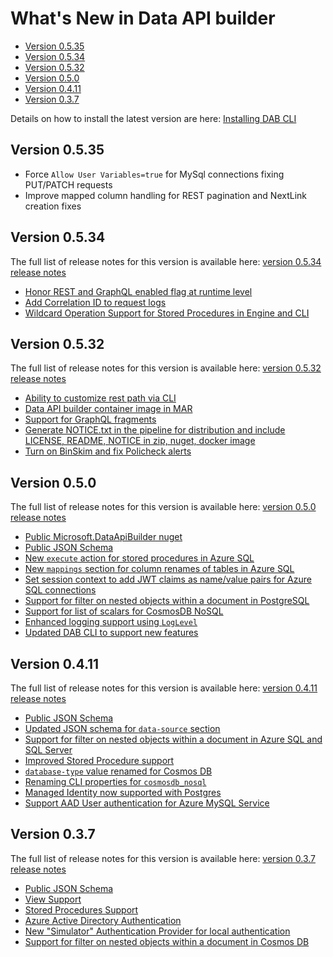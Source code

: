 # What's New in Data API builder

- [Version 0.5.35](#version-035)
- [Version 0.5.34](#version-0534)
- [Version 0.5.32](#version-0532)
- [Version 0.5.0](#version-050)
- [Version 0.4.11](#version-0411)
- [Version 0.3.7](#version-037)

Details on how to install the latest version are here: [Installing DAB CLI](./getting-started/getting-started.md#installing-dab-cli)

## Version 0.5.35

- Force `Allow User Variables=true` for MySql connections fixing PUT/PATCH requests
- Improve mapped column handling for REST pagination and NextLink creation fixes

## Version 0.5.34

The full list of release notes for this version is available here: [version 0.5.34 release notes](https://github.com/Azure/data-api-builder/releases/tag/v0.5.34)

- [Honor REST and GraphQL enabled flag at runtime level](./whats-new-0.5.34.md#honor-rest-and-graphql-enabled-flag-at-runtime-level)
- [Add Correlation ID to request logs](./whats-new-0.5.34.md#add-correlation-id-to-request-logs)
- [Wildcard Operation Support for Stored Procedures in Engine and CLI](./whats-new-0.5.34.md#wildcard-operation-support-for-stored-procedures-in-engine-and-cli)

## Version 0.5.32

The full list of release notes for this version is available here: [version 0.5.32 release notes](https://github.com/Azure/data-api-builder/releases/tag/v0.5.32-beta)

- [Ability to customize rest path via CLI](./whats-new-0.5.32.md#customize-rest-path-cli)
- [Data API builder container image in MAR](./whats-new-0.5.32.md#container-image-in-mar)
- [Support for GraphQL fragments](./whats-new-0.5.32.md#grapql-fragments-support)
- [Generate NOTICE.txt in the pipeline for distribution and include LICENSE, README, NOTICE in zip, nuget, docker image](./whats-new-0.5.32.md#notice-license-readme-in-binaries-and-container-image)
- [Turn on BinSkim and fix Policheck alerts](./whats-new-0.5.32.md#turn-on-binskim-fix-policheck)

## Version 0.5.0

The full list of release notes for this version is available here: [version 0.5.0 release notes](https://github.com/Azure/data-api-builder/releases/tag/v0.5.0-beta)

- [Public Microsoft.DataApiBuilder nuget](./whats-new-0.5.0.md#public-microsoftdataapibuilder-nuget)
- [Public JSON Schema](./whats-new-0.5.0.md#public-json-schema)
- [New `execute` action for stored procedures in Azure SQL](./whats-new-0.5.0.md#new-execute-action-for-stored-procedures-in-azure-sql)
- [New `mappings` section for column renames of tables in Azure SQL](./whats-new-0.5.0.md#new-mappings-section)
- [Set session context to add JWT claims as name/value pairs for Azure SQL connections](./whats-new-0.5.0.md#support-for-session-context-in-azure-sql)
- [Support for filter on nested objects within a document in PostgreSQL](./whats-new-0.5.0.md#support-for-filter-on-nested-objects-within-a-document-in-postgresql)
- [Support for list of scalars for CosmosDB NoSQL](./whats-new-0.5.0.md#support-scalar-list-in-cosmosdb-nosql)
- [Enhanced logging support using `LogLevel`](./whats-new-0.5.0.md#enhanced-logging-support-using-loglevel)
- [Updated DAB CLI to support new features](./whats-new-0.5.0.md#updated-cli)

## Version 0.4.11

The full list of release notes for this version is available here: [version 0.4.11 release notes](https://github.com/Azure/data-api-builder/releases/tag/v0.4.11-alpha)

- [Public JSON Schema](./whats-new-0.4.11.md#public-json-schema)
- [Updated JSON schema for `data-source` section](./whats-new-0.4.11.md#updated-json-schema-for-data-source-section)
- [Support for filter on nested objects within a document in Azure SQL and SQL Server](./whats-new-0.4.11.md#support-for-filter-on-nested-objects-within-a-document-in-azure-sql-and-sql-server)
- [Improved Stored Procedure support](./whats-new-0.4.11.md#improved-stored-procedure-support)
- [`database-type` value renamed for Cosmos DB](./whats-new-0.4.11.md#database-type-value-renamed-for-cosmos-db)
- [Renaming CLI properties for `cosmosdb_nosql`](./whats-new-0.4.11.md#renaming-cli-properties-for-cosmosdb_nosql)
- [Managed Identity now supported with Postgres](./whats-new-0.4.11.md#managed-identity-now-supported-with-postgres)
- [Support AAD User authentication for Azure MySQL Service](./whats-new-0.4.11.md#support-aad-user-authentication-for-azure-mysql-service)

## Version 0.3.7

The full list of release notes for this version is available here: [version 0.3.7 release notes](https://github.com/Azure/data-api-builder/releases/tag/v0.3.7-alpha)

- [Public JSON Schema](./whats-new-0.3.7.md#public-json-schema)
- [View Support](./whats-new-0.3.7.md#view-support)
- [Stored Procedures Support](./whats-new-0.3.7.md#stored-procedures-support)
- [Azure Active Directory Authentication](./whats-new-0.3.7.md#azure-active-directory-authentication)
- [New "Simulator" Authentication Provider for local authentication](./whats-new-0.3.7.md#new-simulator-authentication-provider-for-local-authentication)
- [Support for filter on nested objects within a document in Cosmos DB](./whats-new-0.3.7.md#support-for-filter-on-nested-objects-within-a-document-in-cosmos-db)
